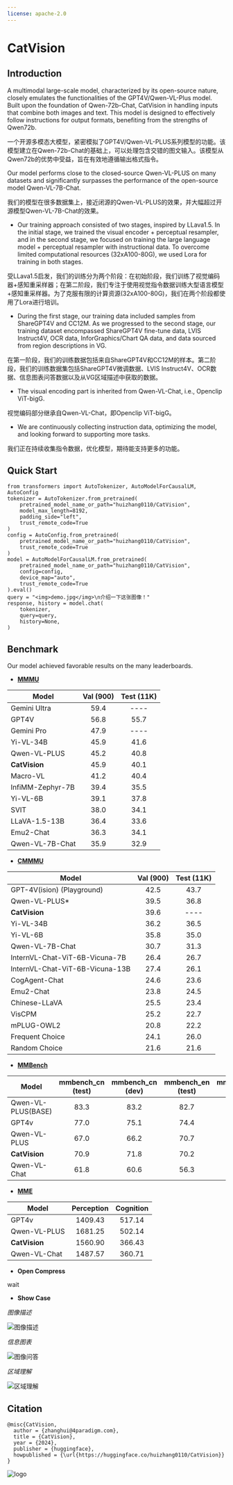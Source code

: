 ```yaml
---
license: apache-2.0
---
```


# CatVision

## Introduction

A multimodal large-scale model, characterized by its open-source nature, closely emulates the functionalities of the GPT4V/Qwen-VL-Plus model. Built upon the foundation of Qwen-72b-Chat, CatVision in handling inputs that combine both images and text. This model is designed to effectively follow instructions for output formats, benefiting from the strengths of Qwen72b. 

一个开源多模态大模型，紧密模拟了GPT4V/Qwen-VL-PLUS系列模型的功能。该模型建立在Qwen-72b-Chat的基础上，可以处理包含交错的图文输入。该模型从Qwen72b的优势中受益，旨在有效地遵循输出格式指令。

Our model performs close to the closed-source Qwen-VL-PLUS on many datasets and significantly surpasses the performance of the open-source model Qwen-VL-7B-Chat.

我们的模型在很多数据集上，接近闭源的Qwen-VL-PLUS的效果，并大幅超过开源模型Qwen-VL-7B-Chat的效果。

- Our training approach consisted of two stages, inspired by LLava1.5. In the initial stage, we trained the visual encoder + perceptual resampler, and in the second stage, we focused on training the large language model + perceptual resampler with instructional data. To overcome limited computational resources (32xA100-80G), we used Lora for training in both stages.

受LLava1.5启发，我们的训练分为两个阶段：在初始阶段，我们训练了视觉编码器+感知重采样器；在第二阶段，我们专注于使用视觉指令数据训练大型语言模型+感知重采样器。为了克服有限的计算资源(32xA100-80G)，我们在两个阶段都使用了Lora进行培训。

- During the first stage, our training data included samples from ShareGPT4V and CC12M. As we progressed to the second stage, our training dataset encompassed ShareGPT4V fine-tune data, LVIS Instruct4V, OCR data, InforGraphics/Chart QA data, and data sourced from region descriptions in VG.

在第一阶段，我们的训练数据包括来自ShareGPT4V和CC12M的样本。第二阶段，我们的训练数据集包括ShareGPT4V微调数据、LVIS Instruct4V、OCR数据、信息图表问答数据以及从VG区域描述中获取的数据。

- The visual encoding part is inherited from Qwen-VL-Chat, i.e., Openclip ViT-bigG.

视觉编码部分继承自Qwen-VL-Chat，即Openclip ViT-bigG。

- We are continuously collecting instruction data, optimizing the model, and looking forward to supporting more tasks.

我们正在持续收集指令数据，优化模型，期待能支持更多的功能。

## Quick Start

```
from transformers import AutoTokenizer, AutoModelForCausalLM, AutoConfig
tokenizer = AutoTokenizer.from_pretrained(
    pretrained_model_name_or_path="huizhang0110/CatVision",
    model_max_length=8192,
    padding_side="left",
    trust_remote_code=True
)
config = AutoConfig.from_pretrained(
    pretrained_model_name_or_path="huizhang0110/CatVision",
    trust_remote_code=True
)
model = AutoModelForCausalLM.from_pretrained(
    pretrained_model_name_or_path="huizhang0110/CatVision",
    config=config,
    device_map="auto", 
    trust_remote_code=True
).eval()
query = "<img>demo.jpg</img>\n介绍一下这张图像！"
response, history = model.chat(
    tokenizer,
    query=query,
    history=None,
)
```

## Benchmark

Our model achieved favorable results on the many leaderboards.

- **[MMMU](https://eval.ai/web/challenges/challenge-page/2179/leaderboard/5377)**

| Model                          | Val (900) | Test (11K)   |
|--------------------------------|:---------:|:------------:|
| Gemini Ultra                   |   59.4    |     ----     |
| GPT4V                          |   56.8    |     55.7     |
| Gemini Pro                     |   47.9    |     ----     |
| Yi-VL-34B                      |   45.9    |     41.6     |
| Qwen-VL-PLUS                   |   45.2    |     40.8     |
| **CatVision**                  |   45.9    |     40.1     |
| Macro-VL                       |   41.2    |     40.4     |
| InfiMM-Zephyr-7B                |   39.4    |     35.5     |
| Yi-VL-6B                       |   39.1    |     37.8     |
| SVIT                           |   38.0    |     34.1     |
| LLaVA-1.5-13B                  |   36.4    |     33.6     |
| Emu2-Chat                      |   36.3    |     34.1     |
| Qwen-VL-7B-Chat                |   35.9    |     32.9     |

- **[CMMMU](https://github.com/CMMMU-Benchmark/CMMMU/blob/main/README.md)**

| Model                          | Val (900) | Test (11K)   |
|--------------------------------|:---------:|:------------:|
| GPT-4V(ision) (Playground)     |   42.5    |     43.7     |
| Qwen-VL-PLUS*                  |   39.5    |     36.8     |
| **CatVision**                  |   39.6    |     ----     |
| Yi-VL-34B                      |   36.2    |     36.5     |
| Yi-VL-6B                       |   35.8    |     35.0     |
| Qwen-VL-7B-Chat                |   30.7    |     31.3     |
| InternVL-Chat-ViT-6B-Vicuna-7B |   26.4    |     26.7     |
| InternVL-Chat-ViT-6B-Vicuna-13B|   27.4    |     26.1     |
| CogAgent-Chat                  |   24.6    |     23.6     |
| Emu2-Chat                      |   23.8    |     24.5     |
| Chinese-LLaVA                  |   25.5    |     23.4     |
| VisCPM                         |   25.2    |     22.7     |
| mPLUG-OWL2                     |   20.8    |     22.2     |
| Frequent Choice                |   24.1    |     26.0     |
| Random Choice                  |   21.6    |     21.6     |

- **[MMBench](https://mmbench.opencompass.org.cn/leaderboard)**

| Model               | mmbench_cn (test) | mmbench_cn (dev) | mmbench_en (test) | mmbench_zh (dev) | ccbench | 
|---------------------|:-----------------:|:----------------:|:-----------------:|:----------------:|:-------:|
| Qwen-VL-PLUS(BASE)  | 83.3              | 83.2             | 82.7              | 81.5             | 77.6    |
| GPT4v               | 77.0              | 75.1             | 74.4              | 75.0             | 46.5    |
| Qwen-VL-PLUS        | 67.0              | 66.2             | 70.7              | 69.6             | 55.1    |
| **CatVision**       | 70.9              | 71.8             | 70.2              | 71.6             | 49.8    |
| Qwen-VL-Chat        | 61.8              | 60.6             | 56.3              | 56.7             | 41.2    |

- **[MME](https://github.com/BradyFU/Awesome-Multimodal-Large-Language-Models)**

| Model         | Perception | Cognition | 
|---------------|:----------:|:---------:|
| GPT4v         | 1409.43    | 517.14    |
| Qwen-VL-PLUS  | 1681.25    | 502.14    |
| **CatVision** | 1560.90    | 366.43    |
| Qwen-VL-Chat  | 1487.57    | 360.71    |

- **Open Compress**

wait

- **Show Case**

*图像描述*

![图像描述](image.png)

*信息图表*

![图像问答](image-1.png)

*区域理解*

![区域理解](image-2.png)

## Citation 

```
@misc{CatVision,
  author = {zhanghui@4paradigm.com},
  title = {CatVision},
  year = {2024},
  publisher = {huggingface},
  howpublished = {\url{https://huggingface.co/huizhang0110/CatVision}}
}
```

![logo](./catvision.png)

